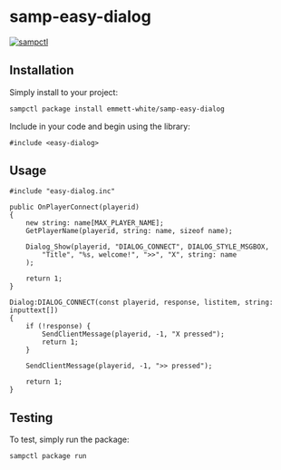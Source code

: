 # samp-easy-dialog

[![sampctl](https://img.shields.io/badge/sampctl-samp--easy--dialog-2f2f2f.svg?style=for-the-badge)](https://github.com/emmett-white/samp-easy-dialog)

## Installation

Simply install to your project:

```bash
sampctl package install emmett-white/samp-easy-dialog
```

Include in your code and begin using the library:

```pawn
#include <easy-dialog>
```

## Usage

```pawn
#include "easy-dialog.inc"

public OnPlayerConnect(playerid)
{
    new string: name[MAX_PLAYER_NAME];
    GetPlayerName(playerid, string: name, sizeof name);

    Dialog_Show(playerid, "DIALOG_CONNECT", DIALOG_STYLE_MSGBOX,
        "Title", "%s, welcome!", ">>", "X", string: name
    );

    return 1;
}

Dialog:DIALOG_CONNECT(const playerid, response, listitem, string: inputtext[])
{
    if (!response) {
        SendClientMessage(playerid, -1, "X pressed");
        return 1;
    }

    SendClientMessage(playerid, -1, ">> pressed");

    return 1;
}
```

## Testing

To test, simply run the package:

```bash
sampctl package run
```
